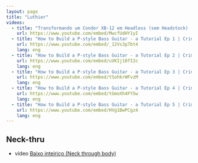 ```yaml
---
layout: page
title: "Luthier"
videos:
  - title: "Transformando um Condor XB-12 em Headless (sem Headstock) | Alexandre Cesar Luthier"
    url: https://www.youtube.com/embed/MwcfUdHY1yI
  - title: "How to Build a P-style Bass Guitar - a Tutorial Ep 1 | Crimson Custom Guitars"
    url: https://www.youtube.com/embed/_12Vs3p7bt4
    lang: eng
  - title: "How to Build a P-style Bass Guitar - a Tutorial Ep 2 | Crimson Custom Guitars"
    url: https://www.youtube.com/embed/uVKIj10fI2c
    lang: eng
  - title: "How to Build a P-style Bass Guitar - a Tutorial Ep 3 | Crimson Custom Guitars"
    url: https://www.youtube.com/embed/tSohkrWFvzM
    lang: eng
  - title: "How to Build a P-style Bass Guitar - a Tutorial Ep 4 | Crimson Custom Guitars"
    url: https://www.youtube.com/embed/tGmoXh4FY5w
    lang: eng
  - title: "How to Build a P-style Bass Guitar - a Tutorial Ep 5 | Crimson Custom Guitars"
    url: https://www.youtube.com/embed/HVg1BwPCgz4
    lang: eng
---
```


## Neck-thru

* <span class="badge badge-primary">vídeo</span> [Baixo inteiriço (Neck through body)](neck-thru/)
